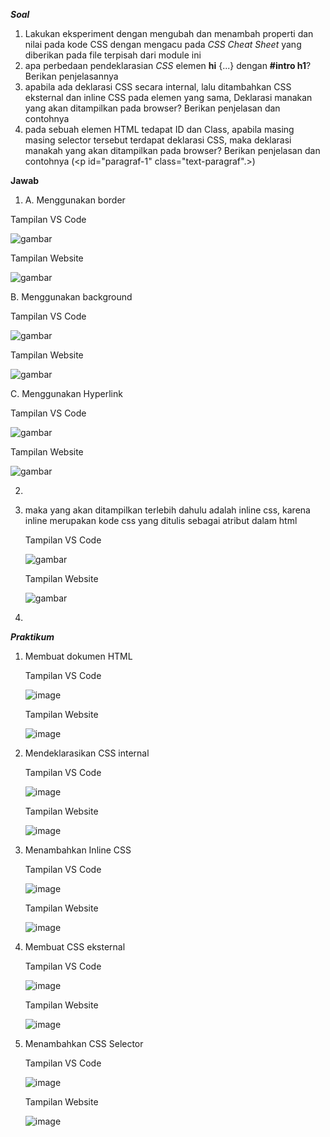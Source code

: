 _**Soal**_

1. Lakukan eksperiment dengan mengubah dan menambah properti dan nilai pada kode CSS dengan mengacu pada _CSS Cheat Sheet_ yang diberikan pada file terpisah dari module ini
2. apa perbedaan pendeklarasian _CSS_ elemen **hi** {...} dengan **#intro h1**? Berikan penjelasannya
3. apabila ada deklarasi CSS secara internal, lalu ditambahkan CSS eksternal dan inline CSS pada elemen yang sama, Deklarasi manakan yang akan ditampilkan pada browser?         Berikan penjelasan dan contohnya
4. pada sebuah elemen HTML tedapat ID dan Class, apabila masing masing selector tersebut terdapat deklarasi CSS, maka deklarasi manakah yang akan ditampilkan pada browser?
   Berikan penjelasan dan contohnya (<p id="paragraf-1" class="text-paragraf".>)

**Jawab**

1. A. Menggunakan border

  Tampilan VS Code

  ![gambar](https://github.com/syahbarudin/Lab2Web/assets/146621192/26ed49ad-3b54-4913-a62e-eb0d36a659c1)

  Tampilan Website

  ![gambar](https://github.com/syahbarudin/Lab2Web/assets/146621192/de165cf5-94a1-4144-8c6d-b84b4e8da4ac)

  B. Menggunakan background

  Tampilan VS Code

  ![gambar](https://github.com/syahbarudin/Lab2Web/assets/146621192/499b9155-9d96-460e-90ed-cc6f1f036074)

  Tampilan Website

  ![gambar](https://github.com/syahbarudin/Lab2Web/assets/146621192/dbce1f17-6437-495d-96a3-c024222c1aff)

C. Menggunakan Hyperlink

  Tampilan VS Code

  ![gambar](https://github.com/syahbarudin/Lab2Web/assets/146621192/22618c3e-6498-40ae-aefb-a96c4000816b)

  Tampilan Website

  ![gambar](https://github.com/syahbarudin/Lab2Web/assets/146621192/4fb165f1-7603-4030-a854-01220a0d4d94)

2.

3. maka yang akan ditampilkan terlebih dahulu adalah inline css, karena inline merupakan kode css yang ditulis sebagai atribut dalam html

   Tampilan VS Code

   ![gambar](https://github.com/syahbarudin/Lab2Web/assets/146621192/5242f481-b2c8-41d4-9061-720ad513fb2e)

   Tampilan Website

   ![gambar](https://github.com/syahbarudin/Lab2Web/assets/146621192/58ec5a10-4de7-4c7a-a5eb-63759649bd8d)


4. 

_**Praktikum**_

1. Membuat dokumen HTML
  
   Tampilan VS Code

   ![image](https://github.com/syahbarudin/Lab2Web/assets/146621192/a1578b69-d4ba-42d0-9bb7-74c4b82a2197)

   Tampilan Website

   ![image](https://github.com/syahbarudin/Lab2Web/assets/146621192/8b629700-091a-44c7-9208-826d37ae3f58)

2. Mendeklarasikan CSS internal
    
    Tampilan VS Code
    
    ![image](https://github.com/syahbarudin/Lab2Web/assets/146621192/6b3bd242-7f47-45ba-86c7-5b58da7c1b05)

    Tampilan Website

    ![image](https://github.com/syahbarudin/Lab2Web/assets/146621192/d60549e5-f633-41c9-9bd3-74691841e5da)

3. Menambahkan Inline CSS
    
    Tampilan VS Code
    
    ![image](https://github.com/syahbarudin/Lab2Web/assets/146621192/bdd5bfe0-ae13-4c57-8e70-114536536982)

    Tampilan Website

    ![image](https://github.com/syahbarudin/Lab2Web/assets/146621192/d278a6b9-1253-466c-a695-d9236e33ae19)
    
4. Membuat CSS eksternal
    
    Tampilan VS Code
    
    ![image](https://github.com/syahbarudin/Lab2Web/assets/146621192/d5e7dbec-25ea-406a-adc8-bbfb5569285e)

    Tampilan Website

    ![image](https://github.com/syahbarudin/Lab2Web/assets/146621192/d16244f5-c588-4b9e-98ca-9be53bfc7d2d)

5. Menambahkan CSS Selector
    
    Tampilan VS Code

    ![image](https://github.com/syahbarudin/Lab2Web/assets/146621192/1f2301e9-38ea-446f-9431-30af1f436e44)

    Tampilan Website

    ![image](https://github.com/syahbarudin/Lab2Web/assets/146621192/ec8dccea-a575-4ed0-a390-b299ac228237)

